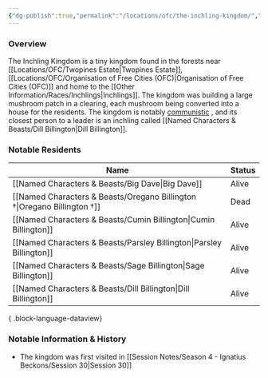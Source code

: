 ```yaml
---
{"dg-publish":true,"permalink":"/locations/ofc/the-inchling-kingdom/","tags":["Discovered"],"updated":"2025-03-01T21:15:48.727+00:00"}
---
```



### Overview
The Inchling Kingdom is a tiny kingdom found in the forests near [[Locations/OFC/Twopines Estate\|Twopines Estate]], [[Locations/OFC/Organisation of Free Cities (OFC)\|Organisation of Free Cities (OFC)]] and home to the [[Other Information/Races/Inchlings\|Inchlings]]. The kingdom was building a large mushroom patch in a clearing, each mushroom being converted into a house for the residents. The kingdom is notably [communistic](https://en.wikipedia.org/wiki/Communism#:~:text=A%20communist%20society%20would%20entail,the%20means%20to%20this%20end.) , and its closest person to a leader is an inchling called [[Named Characters & Beasts/Dill Billington\|Dill Billington]].

### Notable Residents
| Name                                                                        | Status |
| --------------------------------------------------------------------------- | ------ |
| [[Named Characters & Beasts/Big Dave\|Big Dave]]                         | Alive  |
| [[Named Characters & Beasts/Oregano Billington †\|Oregano Billington †]] | Dead   |
| [[Named Characters & Beasts/Cumin Billington\|Cumin Billington]]         | Alive  |
| [[Named Characters & Beasts/Parsley Billington\|Parsley Billington]]     | Alive  |
| [[Named Characters & Beasts/Sage Billington\|Sage Billington]]           | Alive  |
| [[Named Characters & Beasts/Dill Billington\|Dill Billington]]           | Alive  |

{ .block-language-dataview}

### Notable Information & History
- The kingdom was first visited in [[Session Notes/Season 4 - Ignatius Beckons/Session 30\|Session 30]] 